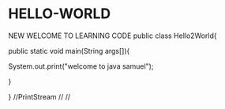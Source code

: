 # HELLO-WORLD
NEW WELCOME TO LEARNING CODE
public class Hello2World{

public static void main(String args[]){

System.out.print("welcome to java samuel");


}


}
//PrintStream
//
//
